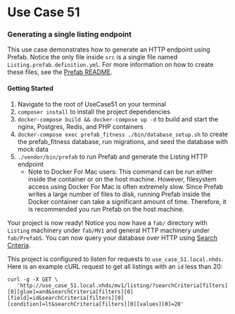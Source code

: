 # Use Case 51
### Generating a single listing endpoint

This use case demonstrates how to generate an HTTP endpoint using Prefab. Notice the only file inside `src` is a single file named `Listing.prefab.definition.yml`. For more information on how to create these files, see the [Prefab README](https://github.com/neighborhoods/Prefab/blob/5.x/README.md).

#### Getting Started
1. Navigate to the root of UseCase51 on your terminal
1. `composer install` to install the project dependencies
1. `docker-compose build && docker-compose up -d` to build and start the nginx, Postgres, Redis, and PHP containers
1. `docker-compose exec prefab_fitness ./bin/database_setup.sh` to create the prefab_fitness database, run migrations, and seed the database with mock data
1. `./vendor/bin/prefab` to run Prefab and generate the Listing HTTP endpoint
    - Note to Docker For Mac users: This command can be run either inside the container or on the host machine. However, filesystem access using Docker For Mac is often extremely slow. Since Prefab writes a large number of files to disk, running Prefab inside the Docker container can take a significant amount of time. Therefore, it is recommended you run Prefab on the host machine.

Your project is now ready! Notice you now have a `fab/` directory with `Listing` machinery under `fab/MV1` and general HTTP machinery under `fab/Prefab5`. You can now query your database over HTTP using 
[Search Criteria](https://github.com/neighborhoods/Prefab/blob/5.x/README.md#search-criteria). 

This project is configured to listen for requests to `use_case_51.local.nhds`. Here is an example cURL request to get all listings with an `id` less than 20:

```
curl -g -X GET \
   'http://use_case_51.local.nhds/mv1/listing/?searchCriteria[filters][0][glue]=and&searchCriteria[filters][0][field]=id&searchCriteria[filters][0][condition]=lt&searchCriteria[filters][0][values][0]=20'
```
